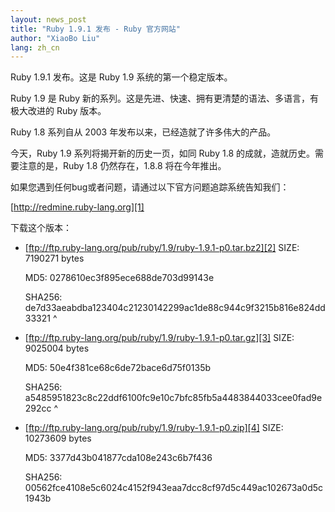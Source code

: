 ```yaml
---
layout: news_post
title: "Ruby 1.9.1 发布 - Ruby 官方网站"
author: "XiaoBo Liu"
lang: zh_cn
---
```


Ruby 1.9.1 发布。这是 Ruby 1.9 系统的第一个稳定版本。

Ruby 1.9 是 Ruby 新的系列。这是先进、快速、拥有更清楚的语法、多语言，有极大改进的 Ruby 版本。

Ruby 1.8 系列自从 2003 年发布以来，已经造就了许多伟大的产品。

今天，Ruby 1.9 系列将揭开新的历史一页，如同 Ruby 1.8 的成就，造就历史。需要注意的是，Ruby 1.8 仍然存在，1.8.8
将在今年推出。

如果您遇到任何bug或者问题，请通过以下官方问题追踪系统告知我们：

[http://redmine.ruby-lang.org][1]

下载这个版本：

* [ftp://ftp.ruby-lang.org/pub/ruby/1.9/ruby-1.9.1-p0.tar.bz2][2]
  SIZE: 7190271 bytes
  
  MD5: 0278610ec3f895ece688de703d99143e
  
  SHA256:
  de7d33aeabdba123404c21230142299ac1de88c944c9f3215b816e824dd33321
^

* [ftp://ftp.ruby-lang.org/pub/ruby/1.9/ruby-1.9.1-p0.tar.gz][3]
  SIZE: 9025004 bytes
  
  MD5: 50e4f381ce68c6de72bace6d75f0135b
  
  SHA256:
  a5485951823c8c22ddf6100fc9e10c7bfc85fb5a4483844033cee0fad9e292cc
^

* [ftp://ftp.ruby-lang.org/pub/ruby/1.9/ruby-1.9.1-p0.zip][4]
  SIZE: 10273609 bytes
  
  MD5: 3377d43b041877cda108e243c6b7f436
  
  SHA256:
  00562fce4108e5c6024c4152f943eaa7dcc8cf97d5c449ac102673a0d5c1943b



[1]: http://redmine.ruby-lang.org 
[2]: ftp://ftp.ruby-lang.org/pub/ruby/1.9/ruby-1.9.1-p0.tar.bz2 
[3]: ftp://ftp.ruby-lang.org/pub/ruby/1.9/ruby-1.9.1-p0.tar.gz 
[4]: ftp://ftp.ruby-lang.org/pub/ruby/1.9/ruby-1.9.1-p0.zip 
